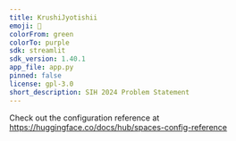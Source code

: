 ```yaml
---
title: KrushiJyotishii
emoji: 🐨
colorFrom: green
colorTo: purple
sdk: streamlit
sdk_version: 1.40.1
app_file: app.py
pinned: false
license: gpl-3.0
short_description: SIH 2024 Problem Statement
---
```


Check out the configuration reference at https://huggingface.co/docs/hub/spaces-config-reference
